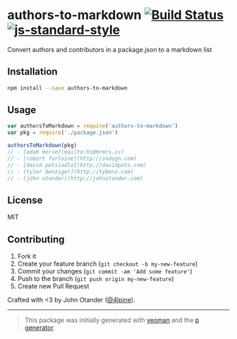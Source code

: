 # authors-to-markdown [![Build Status](https://secure.travis-ci.org/johnotander/authors-to-markdown.png?branch=master)](https://travis-ci.org/johnotander/authors-to-markdown) [![js-standard-style](https://img.shields.io/badge/code%20style-standard-brightgreen.svg?style=flat)](https://github.com/feross/standard)

Convert authors and contributors in a package.json to a markdown list

## Installation

```bash
npm install --save authors-to-markdown
```

## Usage

```javascript
var authorsToMarkdown = require('authors-to-markdown')
var pkg = require('./package.json')

authorsToMarkdown(pkg)
// - [adam morse](mailto:hi@mrmrs.cc)
// - [robert forloine](http://sndsgn.com)
// - [david potsiadlo](http://davidpots.com)
// - [tyler benziger](http://tybenz.com)
// - [john otander](http://johnotander.com)
```

## License

MIT

## Contributing

1. Fork it
2. Create your feature branch (`git checkout -b my-new-feature`)
3. Commit your changes (`git commit -am 'Add some feature'`)
4. Push to the branch (`git push origin my-new-feature`)
5. Create new Pull Request

Crafted with <3 by John Otander ([@4lpine](https://twitter.com/4lpine)).

***

> This package was initially generated with [yeoman](http://yeoman.io) and the [p generator](https://github.com/johnotander/generator-p.git).

